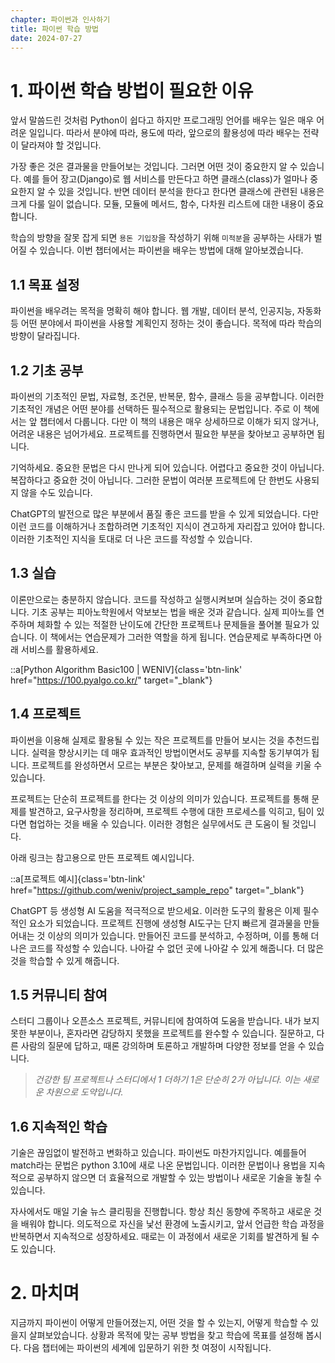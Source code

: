 ```yaml
---
chapter: 파이썬과 인사하기
title: 파이썬 학습 방법
date: 2024-07-27
---
```


# 1. 파이썬 학습 방법이 필요한 이유

앞서 말씀드린 것처럼 Python이 쉽다고 하지만 프로그래밍 언어를 배우는 일은 매우 어려운 일입니다. 따라서 분야에 따라, 용도에 따라, 앞으로의 활용성에 따라 배우는 전략이 달라져야 할 것입니다.

가장 좋은 것은 결과물을 만들어보는 것입니다. 그러면 어떤 것이 중요한지 알 수 있습니다. 예를 들어 장고(Django)로 웹 서비스를 만든다고 하면 클래스(class)가 얼마나 중요한지 알 수 있을 것입니다. 반면 데이터 분석을 한다고 한다면 클래스에 관련된 내용은 크게 다룰 일이 없습니다. 모듈, 모듈에 메서드, 함수, 다차원 리스트에 대한 내용이 중요합니다.

학습의 방향을 잘못 잡게 되면 `용돈 기입장`을 작성하기 위해 `미적분`을 공부하는 사태가 벌어질 수 있습니다. 이번 챕터에서는 파이썬을 배우는 방법에 대해 알아보겠습니다.

## 1.1 목표 설정

파이썬을 배우려는 목적을 명확히 해야 합니다. 웹 개발, 데이터 분석, 인공지능, 자동화 등 어떤 분야에서 파이썬을 사용할 계획인지 정하는 것이 좋습니다. 목적에 따라 학습의 방향이 달라집니다.

## 1.2 기초 공부

파이썬의 기초적인 문법, 자료형, 조건문, 반복문, 함수, 클래스 등을 공부합니다. 이러한 기초적인 개념은 어떤 분야를 선택하든 필수적으로 활용되는 문법입니다. 주로 이 책에서는 앞 챕터에서 다룹니다. 다만 이 책의 내용은 매우 상세하므로 이해가 되지 않거나, 어려운 내용은 넘어가세요. 프로젝트를 진행하면서 필요한 부분을 찾아보고 공부하면 됩니다.

기억하세요. 중요한 문법은 다시 만나게 되어 있습니다. 어렵다고 중요한 것이 아닙니다. 복잡하다고 중요한 것이 아닙니다. 그러한 문법이 여러분 프로젝트에 단 한번도 사용되지 않을 수도 있습니다.

ChatGPT의 발전으로 많은 부분에서 품질 좋은 코드를 받을 수 있게 되었습니다. 다만 이런 코드를 이해하거나 조합하려면 기초적인 지식이 견고하게 자리잡고 있어야 합니다. 이러한 기초적인 지식을 토대로 더 나은 코드를 작성할 수 있습니다.

## 1.3 실습

이론만으로는 충분하지 않습니다. 코드를 작성하고 실행시켜보며 실습하는 것이 중요합니다. 기초 공부는 피아노학원에서 악보보는 법을 배운 것과 같습니다. 실제 피아노를 연주하며 체화할 수 있는 적절한 난이도에 간단한 프로젝트나 문제들을 풀어볼 필요가 있습니다. 이 책에서는 연습문제가 그러한 역할을 하게 됩니다. 연습문제로 부족하다면 아래 서비스를 활용하세요.

::a[Python Algorithm Basic100 | WENIV]{class='btn-link' href="https://100.pyalgo.co.kr/" target="\_blank"}

## 1.4 프로젝트

파이썬을 이용해 실제로 활용될 수 있는 작은 프로젝트를 만들어 보시는 것을 추천드립니다. 실력을 향상시키는 데 매우 효과적인 방법이면서도 공부를 지속할 동기부여가 됩니다. 프로젝트를 완성하면서 모르는 부분은 찾아보고, 문제를 해결하며 실력을 키울 수 있습니다.

프로젝트는 단순히 프로젝트를 한다는 것 이상의 의미가 있습니다. 프로젝트를 통해 문제를 발견하고, 요구사항을 정리하며, 프로젝트 수행에 대한 프로세스를 익히고, 팀이 있다면 협업하는 것을 배울 수 있습니다. 이러한 경험은 실무에서도 큰 도움이 될 것입니다.

아래 링크는 참고용으로 만든 프로젝트 예시입니다.

::a[프로젝트 예시]{class='btn-link' href="https://github.com/weniv/project_sample_repo" target="\_blank"}

ChatGPT 등 생성형 AI 도움을 적극적으로 받으세요. 이러한 도구의 활용은 이제 필수적인 요소가 되었습니다. 프로젝트 진행에 생성형 AI도구는 단지 빠르게 결과물을 만들어내는 것 이상의 의미가 있습니다. 만들어진 코드를 분석하고, 수정하며, 이를 통해 더 나은 코드를 작성할 수 있습니다. 나아갈 수 없던 곳에 나아갈 수 있게 해줍니다. 더 많은 것을 학습할 수 있게 해줍니다.

## 1.5 커뮤니티 참여

스터디 그룹이나 오픈소스 프로젝트, 커뮤니티에 참여하여 도움을 받습니다. 내가 보지 못한 부분이나, 혼자라면 감당하지 못했을 프로젝트를 완수할 수 있습니다. 질문하고, 다른 사람의 질문에 답하고, 때론 강의하며 토론하고 개발하며 다양한 정보를 얻을 수 있습니다.

> _건강한 팀 프로젝트나 스터디에서 1 더하기 1은 단순히 2가 아닙니다. 이는 새로운 차원으로 도약입니다._

## 1.6 지속적인 학습

기술은 끊임없이 발전하고 변화하고 있습니다. 파이썬도 마찬가지입니다. 예를들어 match라는 문법은 python 3.10에 새로 나온 문법입니다. 이러한 문법이나 용법을 지속적으로 공부하지 않으면 더 효율적으로 개발할 수 있는 방법이나 새로운 기술을 놓칠 수 있습니다.

자사에서도 매일 기술 뉴스 클리핑을 진행합니다. 항상 최신 동향에 주목하고 새로운 것을 배워야 합니다. 의도적으로 자신을 낯선 환경에 노출시키고, 앞서 언급한 학습 과정을 반복하면서 지속적으로 성장하세요. 때로는 이 과정에서 새로운 기회를 발견하게 될 수도 있습니다.

# 2. 마치며

지금까지 파이썬이 어떻게 만들어졌는지, 어떤 것을 할 수 있는지, 어떻게 학습할 수 있을지 살펴보았습니다. 상황과 목적에 맞는 공부 방법을 찾고 학습에 목표를 설정해 봅시다. 다음 챕터에는 파이썬의 세계에 입문하기 위한 첫 여정이 시작됩니다.
